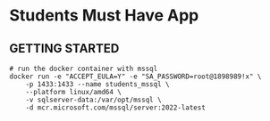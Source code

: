 # Students Must Have App

## GETTING STARTED

```
# run the docker container with mssql
docker run -e "ACCEPT_EULA=Y" -e "SA_PASSWORD=root@1898989!x" \
    -p 1433:1433 --name students_mssql \
    --platform linux/amd64 \
    -v sqlserver-data:/var/opt/mssql \
    -d mcr.microsoft.com/mssql/server:2022-latest
```
